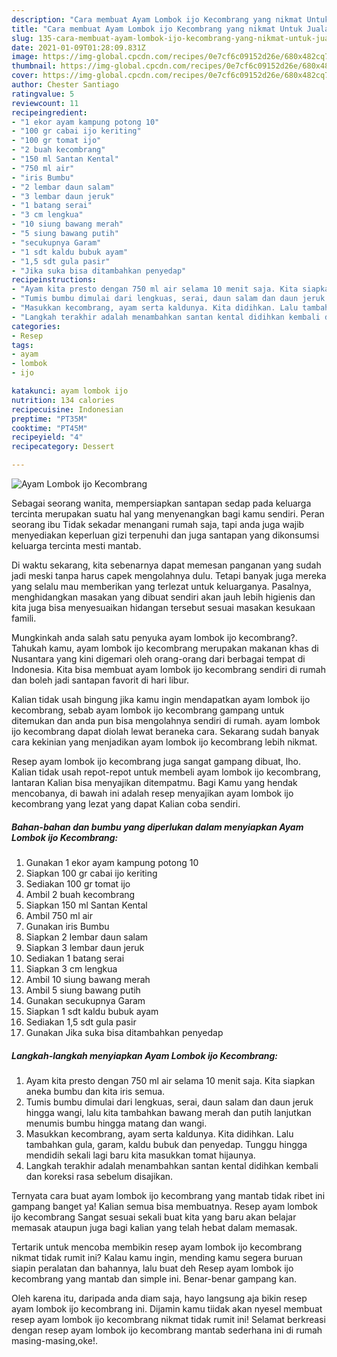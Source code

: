 ```yaml
---
description: "Cara membuat Ayam Lombok ijo Kecombrang yang nikmat Untuk Jualan"
title: "Cara membuat Ayam Lombok ijo Kecombrang yang nikmat Untuk Jualan"
slug: 135-cara-membuat-ayam-lombok-ijo-kecombrang-yang-nikmat-untuk-jualan
date: 2021-01-09T01:28:09.831Z
image: https://img-global.cpcdn.com/recipes/0e7cf6c09152d26e/680x482cq70/ayam-lombok-ijo-kecombrang-foto-resep-utama.jpg
thumbnail: https://img-global.cpcdn.com/recipes/0e7cf6c09152d26e/680x482cq70/ayam-lombok-ijo-kecombrang-foto-resep-utama.jpg
cover: https://img-global.cpcdn.com/recipes/0e7cf6c09152d26e/680x482cq70/ayam-lombok-ijo-kecombrang-foto-resep-utama.jpg
author: Chester Santiago
ratingvalue: 5
reviewcount: 11
recipeingredient:
- "1 ekor ayam kampung potong 10"
- "100 gr cabai ijo keriting"
- "100 gr tomat ijo"
- "2 buah kecombrang"
- "150 ml Santan Kental"
- "750 ml air"
- "iris Bumbu"
- "2 lembar daun salam"
- "3 lembar daun jeruk"
- "1 batang serai"
- "3 cm lengkua"
- "10 siung bawang merah"
- "5 siung bawang putih"
- "secukupnya Garam"
- "1 sdt kaldu bubuk ayam"
- "1,5 sdt gula pasir"
- "Jika suka bisa ditambahkan penyedap"
recipeinstructions:
- "Ayam kita presto dengan 750 ml air selama 10 menit saja. Kita siapkan aneka bumbu dan kita iris semua."
- "Tumis bumbu dimulai dari lengkuas, serai, daun salam dan daun jeruk hingga wangi, lalu kita tambahkan bawang merah dan putih lanjutkan menumis bumbu hingga matang dan wangi."
- "Masukkan kecombrang, ayam serta kaldunya. Kita didihkan. Lalu tambahkan gula, garam, kaldu bubuk dan penyedap. Tunggu hingga mendidih sekali lagi baru kita masukkan tomat hijaunya."
- "Langkah terakhir adalah menambahkan santan kental didihkan kembali dan koreksi rasa sebelum disajikan."
categories:
- Resep
tags:
- ayam
- lombok
- ijo

katakunci: ayam lombok ijo 
nutrition: 134 calories
recipecuisine: Indonesian
preptime: "PT35M"
cooktime: "PT45M"
recipeyield: "4"
recipecategory: Dessert

---
```



![Ayam Lombok ijo Kecombrang](https://img-global.cpcdn.com/recipes/0e7cf6c09152d26e/680x482cq70/ayam-lombok-ijo-kecombrang-foto-resep-utama.jpg)

Sebagai seorang wanita, mempersiapkan santapan sedap pada keluarga tercinta merupakan suatu hal yang menyenangkan bagi kamu sendiri. Peran seorang ibu Tidak sekadar menangani rumah saja, tapi anda juga wajib menyediakan keperluan gizi terpenuhi dan juga santapan yang dikonsumsi keluarga tercinta mesti mantab.

Di waktu  sekarang, kita sebenarnya dapat memesan panganan yang sudah jadi meski tanpa harus capek mengolahnya dulu. Tetapi banyak juga mereka yang selalu mau memberikan yang terlezat untuk keluarganya. Pasalnya, menghidangkan masakan yang dibuat sendiri akan jauh lebih higienis dan kita juga bisa menyesuaikan hidangan tersebut sesuai masakan kesukaan famili. 



Mungkinkah anda salah satu penyuka ayam lombok ijo kecombrang?. Tahukah kamu, ayam lombok ijo kecombrang merupakan makanan khas di Nusantara yang kini digemari oleh orang-orang dari berbagai tempat di Indonesia. Kita bisa membuat ayam lombok ijo kecombrang sendiri di rumah dan boleh jadi santapan favorit di hari libur.

Kalian tidak usah bingung jika kamu ingin mendapatkan ayam lombok ijo kecombrang, sebab ayam lombok ijo kecombrang gampang untuk ditemukan dan anda pun bisa mengolahnya sendiri di rumah. ayam lombok ijo kecombrang dapat diolah lewat beraneka cara. Sekarang sudah banyak cara kekinian yang menjadikan ayam lombok ijo kecombrang lebih nikmat.

Resep ayam lombok ijo kecombrang juga sangat gampang dibuat, lho. Kalian tidak usah repot-repot untuk membeli ayam lombok ijo kecombrang, lantaran Kalian bisa menyajikan ditempatmu. Bagi Kamu yang hendak mencobanya, di bawah ini adalah resep menyajikan ayam lombok ijo kecombrang yang lezat yang dapat Kalian coba sendiri.

<!--inarticleads1-->

##### Bahan-bahan dan bumbu yang diperlukan dalam menyiapkan Ayam Lombok ijo Kecombrang:

1. Gunakan 1 ekor ayam kampung potong 10
1. Siapkan 100 gr cabai ijo keriting
1. Sediakan 100 gr tomat ijo
1. Ambil 2 buah kecombrang
1. Siapkan 150 ml Santan Kental
1. Ambil 750 ml air
1. Gunakan iris Bumbu
1. Siapkan 2 lembar daun salam
1. Siapkan 3 lembar daun jeruk
1. Sediakan 1 batang serai
1. Siapkan 3 cm lengkua
1. Ambil 10 siung bawang merah
1. Ambil 5 siung bawang putih
1. Gunakan secukupnya Garam
1. Siapkan 1 sdt kaldu bubuk ayam
1. Sediakan 1,5 sdt gula pasir
1. Gunakan Jika suka bisa ditambahkan penyedap




<!--inarticleads2-->

##### Langkah-langkah menyiapkan Ayam Lombok ijo Kecombrang:

1. Ayam kita presto dengan 750 ml air selama 10 menit saja. Kita siapkan aneka bumbu dan kita iris semua.
1. Tumis bumbu dimulai dari lengkuas, serai, daun salam dan daun jeruk hingga wangi, lalu kita tambahkan bawang merah dan putih lanjutkan menumis bumbu hingga matang dan wangi.
1. Masukkan kecombrang, ayam serta kaldunya. Kita didihkan. Lalu tambahkan gula, garam, kaldu bubuk dan penyedap. Tunggu hingga mendidih sekali lagi baru kita masukkan tomat hijaunya.
1. Langkah terakhir adalah menambahkan santan kental didihkan kembali dan koreksi rasa sebelum disajikan.




Ternyata cara buat ayam lombok ijo kecombrang yang mantab tidak ribet ini gampang banget ya! Kalian semua bisa membuatnya. Resep ayam lombok ijo kecombrang Sangat sesuai sekali buat kita yang baru akan belajar memasak ataupun juga bagi kalian yang telah hebat dalam memasak.

Tertarik untuk mencoba membikin resep ayam lombok ijo kecombrang nikmat tidak rumit ini? Kalau kamu ingin, mending kamu segera buruan siapin peralatan dan bahannya, lalu buat deh Resep ayam lombok ijo kecombrang yang mantab dan simple ini. Benar-benar gampang kan. 

Oleh karena itu, daripada anda diam saja, hayo langsung aja bikin resep ayam lombok ijo kecombrang ini. Dijamin kamu tiidak akan nyesel membuat resep ayam lombok ijo kecombrang nikmat tidak rumit ini! Selamat berkreasi dengan resep ayam lombok ijo kecombrang mantab sederhana ini di rumah masing-masing,oke!.

